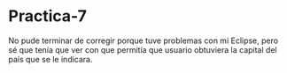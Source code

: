 # Practica-7
No pude terminar de corregir porque tuve problemas con mi Eclipse, pero sé que tenía que ver con que permitía que usuario obtuviera la capital del país que se le indicara.
